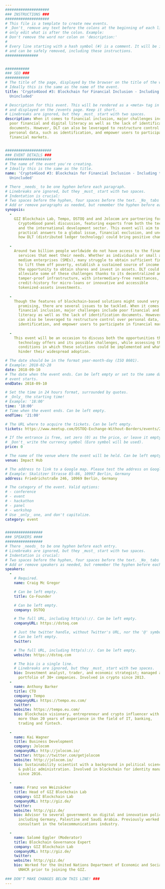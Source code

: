 ```yaml
---
####################
### INSTRUCTIONS ###
####################
# This file is a template to create new events.
# _Don't_ remove any text before the colons at the beginning of each line,
# only edit what is after the colon. Example:
# Don't remove the word nor colon on 'description:'
#
# Every line starting with a hash symbol (#) is a comment. It will be ignored
# and can be safely removed, including these instructions.
###############


###########
### SEO ###
###########
# The title of the page, displayed by the browser on the title of the window.
# Ideally this is the same as the name of the event.
title: 'Crypto4Good #3: Blockchain for Financial Inclusion - Including the
  Unincluded'

# Description for this event. This will be rendered as a <meta> tag in the HTML,
# and displayed on the /events page. Keep it short.
# Linebreaks are ignored, but they _must_ start with two spaces.
description: When it comes to financial inclusion, major challenges include
  poor financial and digital literacy as well as the lack of identification
  documents. However, DLT can also be leveraged to restructure control over
  personal data, such as identification, and empower users to participate in
  financial markets.


#####################
### EVENT DETAILS ###
#####################
# The name of the event you're creating.
# Ideally this is the same as the title.
name: 'Crypto4Good #3: Blockchain for Financial Inclusion - Including the
  Unincluded'

# There _needs_ to be one hyphen before each paragraph.
# Linebreaks are ignored, but they _must_ start with two spaces.
# Indentation is crucial:
# Two spaces before the hyphen, four spaces before the text. _No_ tabs allowed.
# Add or remove paragraphs as needed, but remember the hyphen before each entry.
synopsis:
  -
    GIZ Blockchain Lab, Tempo, DSTOQ and and Jolocom are partnering for the 3rd
      Crypto4Good panel discussion, featuring experts from both the tech world
      and the international development sector. This event will aim to define
      practical answers to a global issue, financial exclusion, and uncover
      how DLT (distributed ledger technology) could bring positive change.
      
  -
    Around two billion people worldwide do not have access to the financial
      services that meet their needs. Whether as individuals or small and
      medium enterprises (SMEs), many struggle to obtain sufficient financing
      to lift them off poverty, establish a sustained source of income or gain
      the opportunity to obtain shares and invest in assets. DLT could
      alleviate some of these challenges thanks to its decentralized and
      tamper-proof infrastructure, with intermediary-free remittances,
      credit-history for micro-loans or innovative and accessible
      tokenized-assets investments.
      
  -
    Though the features of blockchain-based solutions might sound very
      promising, there are several issues to be tackled. When it comes to
      financial inclusion, major challenges include poor financial and digital
      literacy as well as the lack of identification documents. However, DLT
      can also be leveraged to restructure control over personal data, such as
      identification, and empower users to participate in financial markets.
      
  -
    This event will be an occasion to discuss both the opportunities the
      technology offers and its possible challenges, while assessing the
      conditions in which these solutions could be implemented and what might
      hinder their widespread adoption.

# The date should be in the format year-month-day (ISO 8601).
# Example: 2018-02-28
date: 2018-09-10
# The date when the event ends. Can be left empty or set to the same day the
# event starts.
endDate: 2018-09-10

# Set the time in 24 hours format, surrounded by quotes.
# _Only_ the starting time!
# Example: '18:00'
time: '18:00'
# Time when the event ends. Can be left empty.
endTime: '21:00'

# The URL where to acquire the tickets. Can be left empty.
tickets: https://www.meetup.com/DSTOQ-Exchange-Without-Borders/events/253975157/

# If the entrance is free, set zero (0) as the price, or leave it empty.
# _Don't_ write the currency symbol (Euro symbol will be used).
price: 0

# The name of the venue where the event will be held. Can be left empty.
venue: Impact Hub

# The address to link to a Google map. Please test the address on Google Maps.
# Example: Skalitzer Strasse 85-86, 10997 Berlin, Germany
address: Friedrichstraße 246, 10969 Berlin, Germany

# The category of the event. Valid options:
# - conference
# - event
# - hackathon
# - panel
# - workshop
# Use _only_ one, and don't capitalize.
category: event


#################
### SPEAKERS ####
#################
# There _needs_ to be one hyphen before each entry.
# Linebreaks are ignored, but they _must_ start with two spaces.
# Indentation is crucial:
# Two spaces before the hyphen, four spaces before the text. _No_ tabs allowed.
# Add or remove speakers as needed, but remember the hyphen before each entry.
speakers:
  -
    # Required.
    name: Craig Mc Gregor

    # Can be left empty.
    title: Co-Founder

    # Can be left empty.
    company: DSTOQ

    # The full URL, including http(s)://. Can be left empty.
    companyURL: https://dstoq.com

    # Just the twitter handle, without Twitter's URL, nor the '@' symbol.
    # Can be left empty.
    twitter:

    # The full URL, including http(s)://. Can be left empty.
    website: https://dstoq.com

    # The bio is a single line.
    # Linebreaks are ignored, but they _must_ start with two spaces.
    bio: Investment analyst, trader, and economic strategist; managed a ~$600m
      portfolio of 30+ companies. Involved in crypto since 2013.
  -
    name: Anthony Barker
    title: CTO
    company: Tempo
    companyURL: https://tempo.eu.com/
    twitter:
    website: https://tempo.eu.com/
    bio: Blockchain visionary, entrepreneur and crypto influencer with
      more than 20 years of experience in the field of IT, banking,
      trading and fintech.
      
  -
    name: Kai Wagner
    title: Business Development
    company: Jolocom
    companyURL: http://jolocom.io/
    twitter: https://twitter.com/getjolocom
    website: http://jolocom.io/
    bio: Sustainability scientist with a background in political science
      & public administration. Involved in blockchain for identity management
      since 2016.
      
  -
    name: Franz von Weizsäcker
    title: Head of GIZ Blockchain Lab
    company: GIZ Blockchain Lab
    companyURL: http://giz.de/
    twitter:
    website: http://giz.de/
    bio: Advisor to several governments on digital and innovation policies
      including Germany, Palestine and Saudi Arabia. Previously worked as management
      consultant in the telecommunications industry.

  -
    name: Salomé Eggler (Moderator)
    title: Blockchain Governance Expert
    company: GIZ Blockchain Lab
    companyURL: http://giz.de/
    twitter:
    website: http://giz.de/
    bio: Worked for the United Nations Department of Economic and Social Affairs and
      UNHCR prior to joining the GIZ.
      
### DON'T MAKE CHANGES BELOW THIS LINE! ###
---
```

<!-- ### DON'T MAKE CHANGES BELOW THIS LINE! ### -->

<Event-Content/>

